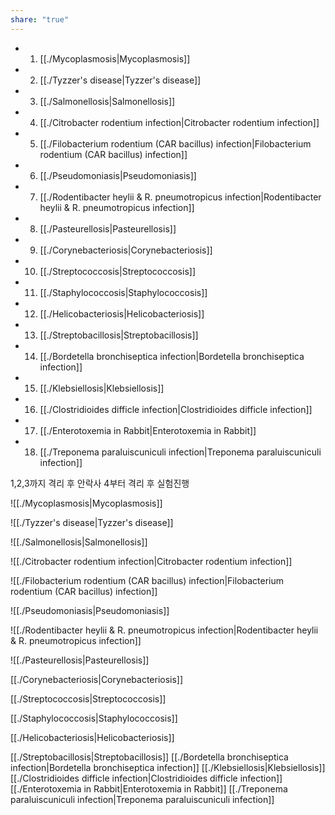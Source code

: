 ```yaml
---
share: "true"
---
```

- 1. [[./Mycoplasmosis|Mycoplasmosis]]
- 2. [[./Tyzzer's disease|Tyzzer's disease]]
- 3. [[./Salmonellosis|Salmonellosis]]
- 4. [[./Citrobacter rodentium infection|Citrobacter rodentium infection]]
- 5. [[./Filobacterium rodentium (CAR bacillus) infection|Filobacterium rodentium (CAR bacillus) infection]]
- 6. [[./Pseudomoniasis|Pseudomoniasis]]
- 7. [[./Rodentibacter heylii & R. pneumotropicus infection|Rodentibacter heylii & R. pneumotropicus infection]]
- 8. [[./Pasteurellosis|Pasteurellosis]]
- 9. [[./Corynebacteriosis|Corynebacteriosis]]
- 10. [[./Streptococcosis|Streptococcosis]]
- 11. [[./Staphylococcosis|Staphylococcosis]]
- 12. [[./Helicobacteriosis|Helicobacteriosis]]
- 13. [[./Streptobacillosis|Streptobacillosis]]
- 14. [[./Bordetella bronchiseptica infection|Bordetella bronchiseptica infection]]
- 15. [[./Klebsiellosis|Klebsiellosis]]
- 16. [[./Clostridioides difficle infection|Clostridioides difficle infection]]
- 17. [[./Enterotoxemia in Rabbit|Enterotoxemia in Rabbit]]
- 18. [[./Treponema paraluiscuniculi infection|Treponema paraluiscuniculi infection]]


1,2,3까지 격리 후 안락사
4부터 격리 후 실험진행

![[./Mycoplasmosis|Mycoplasmosis]]

![[./Tyzzer's disease|Tyzzer's disease]]

![[./Salmonellosis|Salmonellosis]]

![[./Citrobacter rodentium infection|Citrobacter rodentium infection]]

![[./Filobacterium rodentium (CAR bacillus) infection|Filobacterium rodentium (CAR bacillus) infection]]

![[./Pseudomoniasis|Pseudomoniasis]]

![[./Rodentibacter heylii & R. pneumotropicus infection|Rodentibacter heylii & R. pneumotropicus infection]]

![[./Pasteurellosis|Pasteurellosis]]

[[./Corynebacteriosis|Corynebacteriosis]]

[[./Streptococcosis|Streptococcosis]]

[[./Staphylococcosis|Staphylococcosis]]

[[./Helicobacteriosis|Helicobacteriosis]]

[[./Streptobacillosis|Streptobacillosis]]
[[./Bordetella bronchiseptica infection|Bordetella bronchiseptica infection]]
[[./Klebsiellosis|Klebsiellosis]]
[[./Clostridioides difficle infection|Clostridioides difficle infection]]
[[./Enterotoxemia in Rabbit|Enterotoxemia in Rabbit]]
[[./Treponema paraluiscuniculi infection|Treponema paraluiscuniculi infection]]
